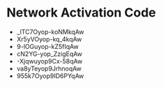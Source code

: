 # Network Activation Code
* _lTC7Oyop-koNMkqAw
* Xr5yVOyop-kq_4kqAw
* 9-lOGuyop-kZ5fIqAw
* cN2YG-yop_ZzigEqAw
* -Xjqwuyop9Cx-58qAw
* va8yTeyop9JrhnoqAw
* 955k7Oyop9ID6PYqAw
